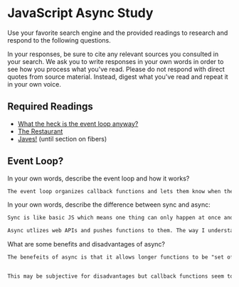 # JavaScript Async Study

Use your favorite search engine and the provided readings to research and
respond to the following questions.

In your responses, be sure to cite any relevant sources you consulted in your
search. We ask you to write responses in your own words in order to see how you
process what you've read. Please do not respond with direct quotes from source
material. Instead, digest what you've read and repeat it in your own voice.

## Required Readings

-   [What the heck is the event loop anyway?](https://www.youtube.com/watch?v=8aGhZQkoFbQ)
-   [The Restaurant](https://www.codeschool.com/blog/2014/10/30/understanding-node-js/)
-   [Javes!](https://www.discovermeteor.com/blog/understanding-sync-async-javascript-node/) (until section on fibers)

## Event Loop?

In your own words, describe the event loop and how it works?

```md
The event loop organizes callback functions and lets them know when they should be run. Essentially the call stack is what dictates whether or not a callback function can be run and the stack has to be empty for a callback function to run. The event loop will look at the stack, see its empty, and say the stack can run
```

In your own words, describe the difference between sync and async:

```md
Sync is like basic JS which means one thing can only happen at once and it has to happen in order. The order in which these functions is run is also on the call stack.

Async utlizes web APIs and pushes functions to them. The way I understand it is that this is useful for long functions.
```

What are some benefits and disadvantages of async?

```md
The benefeits of async is that it allows longer functions to be "set off to the side" while the rest of the stack can perform the necessary tasks.


This may be subjective for disadvantages but callback functions seem to make everything more difficult(at least in my brain) which would make async harder to troubleshoot.
```

